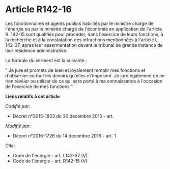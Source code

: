 # Article R142-16

Les fonctionnaires et agents publics habilités par le ministre chargé de l'énergie ou par le ministre chargé de l'économie en
application de l'article R. 142-15 sont qualifiés pour procéder, dans l'exercice de leurs fonctions, à la recherche et à la
constatation des infractions mentionnées à l'article L. 142-37, après leur assermentation devant le tribunal de grande
instance de leur résidence administrative. 

La formule du serment est la suivante : 

" Je jure et promets de bien et loyalement remplir mes fonctions et d'observer en tout les devoirs qu'elles m'imposent. Je
jure également de ne rien révéler ou utiliser de ce qui sera porté à ma connaissance à l'occasion de l'exercice de mes
fonctions ".

**Liens relatifs à cet article**

_Codifié par_:

  - Décret n°2015-1823 du 30 décembre 2015 - art.

_Modifié par_:

  - Décret n°2016-1726 du 14 décembre 2016 - art. 1

_Cite_:

  - Code de l'énergie - art. L142-37 (V)
  - Code de l'énergie - art. R142-15 (V)
